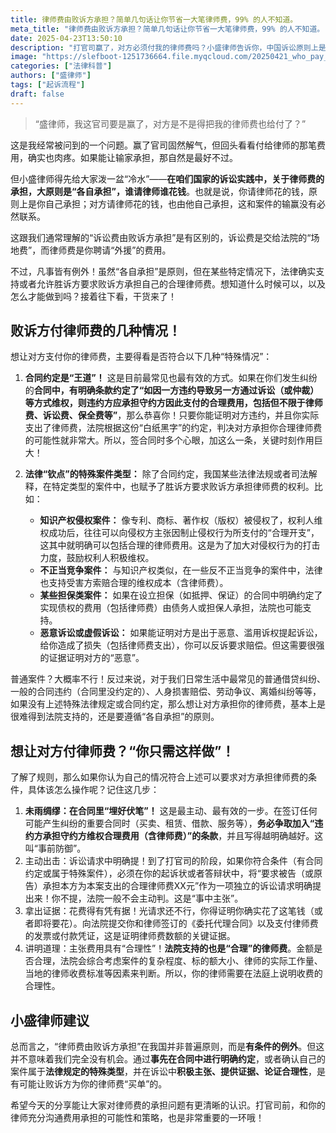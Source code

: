 ```yaml
---
title: 律师费由败诉方承担？简单几句话让你节省一大笔律师费，99% 的人不知道。
meta_title: "律师费由败诉方承担？简单几句话让你节省一大笔律师费，99% 的人不知道。"
date: 2025-04-23T13:50:10
description: "打官司赢了，对方必须付我的律师费吗？小盛律师告诉你，中国诉讼原则上是“各自承担”。但并非绝对！在合同明确约定或涉及知识产权侵权、不正当竞争等特定案件中，胜诉方可依法要求败诉方承担合理律师费。本文详解败诉方承担律师费的几种法定情形、如何在合同中预先约定、诉讼中如何有效主张及提供证据，助你了解规则，维护自身权益，节省不必要的维权成本。"
image: "https://slefboot-1251736664.file.myqcloud.com/20250421_who_pay_lawer.webp"
categories: ["法律科普"]
authors: ["盛律师"]
tags: ["起诉流程"]
draft: false
---
```


> “盛律师，我这官司要是赢了，对方是不是得把我的律师费也给付了？” 

这是我经常被问到的一个问题。赢了官司固然解气，但回头看看付给律师的那笔费用，确实也肉疼。如果能让输家承担，那自然是最好不过。

但小盛律师得先给大家泼一盆“冷水”——**在咱们国家的诉讼实践中，关于律师费的承担，大原则是“各自承担”，谁请律师谁花钱**。也就是说，你请律师花的钱，原则上是你自己承担；对方请律师花的钱，也由他自己承担，这和案件的输赢没有必然联系。

这跟我们通常理解的“诉讼费由败诉方承担”是有区别的，诉讼费是交给法院的“场地费”，而律师费是你聘请“外援”的费用。

不过，凡事皆有例外！虽然“各自承担”是原则，但在某些特定情况下，法律确实支持或者允许胜诉方要求败诉方承担自己的合理律师费。想知道什么时候可以，以及怎么才能做到吗？接着往下看，干货来了！

## 败诉方付律师费的几种情况！

想让对方支付你的律师费，主要得看是否符合以下几种“特殊情况”：

1.  **合同约定是“王道”！** 这是目前最常见也最有效的方式。如果在你们发生纠纷的**合同中，有明确条款约定了“如因一方违约导致另一方通过诉讼（或仲裁）等方式维权，则违约方应承担守约方因此支付的合理费用，包括但不限于律师费、诉讼费、保全费等”**，那么恭喜你！只要你能证明对方违约，并且你实际支出了律师费，法院根据这份“白纸黑字”的约定，判决对方承担你合理律师费的可能性就非常大。所以，签合同时多个心眼，加这么一条，关键时刻作用巨大！

2.  **法律“钦点”的特殊案件类型：** 除了合同约定，我国某些法律法规或者司法解释，在特定类型的案件中，也赋予了胜诉方要求败诉方承担律师费的权利。比如：
    * **知识产权侵权案件：** 像专利、商标、著作权（版权）被侵权了，权利人维权成功后，往往可以向侵权方主张因制止侵权行为所支付的“合理开支”，这其中就明确可以包括合理的律师费用。这是为了加大对侵权行为的打击力度，鼓励权利人积极维权。
    * **不正当竞争案件：** 与知识产权类似，在一些反不正当竞争的案件中，法律也支持受害方索赔合理的维权成本（含律师费）。
    * **某些担保类案件：** 如果在设立担保（如抵押、保证）的合同中明确约定了实现债权的费用（包括律师费）由债务人或担保人承担，法院也可能支持。
    * **恶意诉讼或虚假诉讼：** 如果能证明对方是出于恶意、滥用诉权提起诉讼，给你造成了损失（包括律师费支出），你可以反诉要求赔偿。但这需要很强的证据证明对方的“恶意”。

普通案件？大概率不行！反过来说，对于我们日常生活中最常见的普通借贷纠纷、一般的合同违约（合同里没约定的）、人身损害赔偿、劳动争议、离婚纠纷等等，如果没有上述特殊法律规定或合同约定，那么想让对方承担你的律师费，基本上是很难得到法院支持的，还是要遵循“各自承担”的原则。

## 想让对方付律师费？“你只需这样做”！

了解了规则，那么如果你认为自己的情况符合上述可以要求对方承担律师费的条件，具体该怎么操作呢？记住这几步：

1.  **未雨绸缪：在合同里“埋好伏笔”！** 这是最主动、最有效的一步。在签订任何可能产生纠纷的重要合同时（买卖、租赁、借款、服务等），**务必争取加入“违约方承担守约方维权合理费用（含律师费）”的条款**，并且写得越明确越好。这叫“事前防御”。
2.  主动出击：诉讼请求中明确提！到了打官司的阶段，如果你符合条件（有合同约定或属于特殊案件），必须在你的起诉状或者答辩状中，将“要求被告（或原告）承担本方为本案支出的合理律师费XX元”作为一项独立的诉讼请求明确提出来！你不提，法院一般不会主动判。这是“事中主张”。
3.  拿出证据：花费得有凭有据！光请求还不行，你得证明你确实花了这笔钱（或者即将要花）。向法院提交你和律师签订的《委托代理合同》以及支付律师费的发票或付款凭证，这是证明律师费数额的关键证据。
4.  讲明道理：主张费用具有“合理性”！**法院支持的也是“合理”的律师费**。金额是否合理，法院会综合考虑案件的复杂程度、标的额大小、律师的实际工作量、当地的律师收费标准等因素来判断。所以，你的律师需要在法庭上说明收费的合理性。

## 小盛律师建议

总而言之，“律师费由败诉方承担”在我国并非普遍原则，而是**有条件的例外**。但这并不意味着我们完全没有机会。通过**事先在合同中进行明确约定**，或者确认自己的案件属于**法律规定的特殊类型**，并在诉讼中**积极主张、提供证据、论证合理性**，是有可能让败诉方为你的律师费“买单”的。

希望今天的分享能让大家对律师费的承担问题有更清晰的认识。打官司前，和你的律师充分沟通费用承担的可能性和策略，也是非常重要的一环哦！